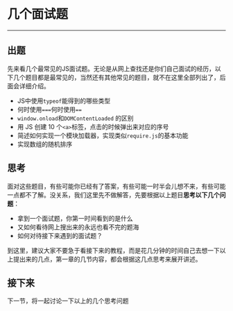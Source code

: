 # 几个面试题

-----

## 出题

先来看几个最常见的JS面试题。无论是从网上查找还是你们自己面试的经历，以下几个题目都是最常见的，当然还有其他常见的题目，就不在这里全部列出了，后面会详细介绍。

- JS中使用`typeof`能得到的哪些类型
- 何时使用`===`何时使用`==`
- `window.onload`和`DOMContentLoaded` 的区别
- 用 JS 创建 10 个`<a>`标签，点击的时候弹出来对应的序号
- 简述如何实现一个模块加载器，实现类似`require.js`的基本功能
- 实现数组的随机排序

## 思考

面对这些题目，有些可能你已经有了答案，有些可能一时半会儿想不来，有些可能一点都不了解。没关系，我们这里先不做解答，先要根据以上题目**思考以下几个问题**：

- 拿到一个面试题，你第一时间看到的是什么
- 又如何看待网上搜出来的永远也看不完的题海
- 如何对待接下来遇到的面试题？

到这里，建议大家不要急于看接下来的教程，而是花几分钟的时间自己去想一下以上提出来的几点，第一章的几节内容，都会根据这几点思考来展开讲述。

## 接下来

下一节，将一起讨论一下以上的几个思考问题
